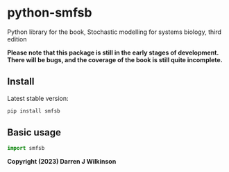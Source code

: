 # python-smfsb

Python library for the book, Stochastic modelling for systems biology, third edition

**Please note that this package is still in the early stages of development. There will be bugs, and the coverage of the book is still quite incomplete.**

## Install

Latest stable version:

```bash
pip install smfsb
```

## Basic usage

```python
import smfsb

```

**Copyright (2023) Darren J Wilkinson**


